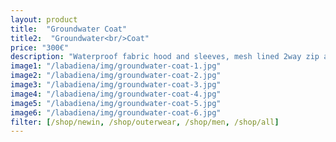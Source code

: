 ```yaml
---
layout: product
title:  "Groundwater Coat"
title2:  "Groundwater<br/>Coat"
price: "300€"
description: "Waterproof fabric hood and sleeves, mesh lined 2way zip armpit ventilations, inner cuffs, 2way zip fastening with magnetic buttons, two hidden side side pockets, two hidden seam cheast pockets, leather tag inside, etched logo button."
image1: "/labadiena/img/groundwater-coat-1.jpg"
image2: "/labadiena/img/groundwater-coat-2.jpg"
image3: "/labadiena/img/groundwater-coat-3.jpg"
image4: "/labadiena/img/groundwater-coat-4.jpg"
image5: "/labadiena/img/groundwater-coat-5.jpg"
image6: "/labadiena/img/groundwater-coat-6.jpg"
filter: [/shop/newin, /shop/outerwear, /shop/men, /shop/all]
---
```

